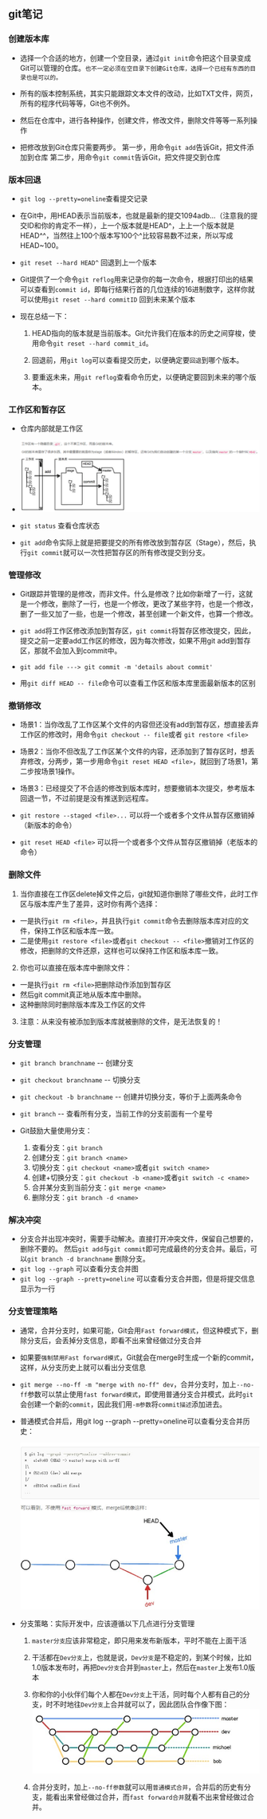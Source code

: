 ## git笔记

### 创建版本库
* 选择一个合适的地方，创建一个空目录，通过`git init`命令把这个目录变成Git可以管理的仓库。`也不一定必须在空目录下创建Git仓库，选择一个已经有东西的目录也是可以的。`

* 所有的版本控制系统，其实只能跟踪文本文件的改动，比如TXT文件，网页，所有的程序代码等等，Git也不例外。

* 然后在仓库中，进行各种操作，创建文件，修改文件，删除文件等等一系列操作

* 把修改放到Git仓库只需要两步。
第一步，用命令`git add`告诉Git，把文件添加到仓库
第二步，用命令`git commit`告诉Git，把文件提交到仓库

### 版本回退

* `git log --pretty=oneline`查看提交记录

* 在Git中，用HEAD表示当前版本，也就是最新的提交1094adb...（注意我的提交ID和你的肯定不一样），上一个版本就是HEAD^，上上一个版本就是HEAD^^，当然往上100个版本写100个^比较容易数不过来，所以写成HEAD~100。

* `git reset --hard HEAD^` 回退到上一个版本

* Git提供了一个命令`git reflog`用来记录你的每一次命令，根据打印出的结果可以查看到`commit id`，即每行结果行首的几位连续的16进制数字，这样你就可以使用`git reset --hard commitID` 回到未来某个版本

* 现在总结一下：
  1. HEAD指向的版本就是当前版本。Git允许我们在版本的历史之间穿梭，使用命令`git reset --hard commit_id`。

  2. 回退前，用`git log`可以查看提交历史，以便确定要`回退`到哪个版本。

  3. 要重返未来，用`git reflog`查看命令历史，以便确定要回到未来的哪个版本。

### 工作区和暂存区

* 仓库内部就是工作区

* ![stage](stage.png)

* `git status` 查看仓库状态

* `git add`命令实际上就是把要提交的所有修改放到暂存区（Stage），然后，执行`git commit`就可以一次性把暂存区的所有修改提交到分支。


### 管理修改
* Git跟踪并管理的是修改，而非文件。什么是修改？比如你新增了一行，这就是一个修改，删除了一行，也是一个修改，更改了某些字符，也是一个修改，删了一些又加了一些，也是一个修改，甚至创建一个新文件，也算一个修改。

* `git add`将工作区修改添加到暂存区，`git commit`将暂存区修改提交，因此，提交之前一定要add工作区的修改，因为每次修改，如果不用git add到暂存区，那就不会加入到commit中。

* `git add file ---> git commit -m 'details about commit'`

* 用`git diff HEAD -- file`命令可以查看工作区和版本库里面最新版本的区别

### 撤销修改
* 场景1：当你改乱了工作区某个文件的内容但还没有add到暂存区，想直接丢弃工作区的修改时，用命令`git checkout -- file`或者 `git restore <file>`

* 场景2：当你不但改乱了工作区某个文件的内容，还添加到了暂存区时，想丢弃修改，分两步，第一步用命令`git reset HEAD <file>`，就回到了场景1，第二步按场景1操作。

* 场景3：已经提交了不合适的修改到版本库时，想要撤销本次提交，参考版本回退一节，不过前提是没有推送到远程库。

* `git restore --staged <file>...` 可以将一个或者多个文件从暂存区撤销掉（新版本的命令）
* `git reset HEAD <file>` 可以将一个或者多个文件从暂存区撤销掉（老版本的命令）

### 删除文件

1. 当你直接在工作区delete掉文件之后，git就知道你删除了哪些文件，此时工作区与版本库产生了差异，这时你有两个选择：
  * 一是执行`git rm <file>`，并且执行`git commit`命令去删除版本库对应的文件，保持工作区和版本库一致。
  * 二是使用`git restore <file>`或者`git checkout -- <file>`撤销对工作区的修改，把删除的文件还原，这样也可以保持工作区和版本库一致。
2. 你也可以直接在版本库中删除文件：
  * 一是执行`git rm <file>`把删除动作添加到暂存区
  * 然后git commit真正地从版本库中删除。
  * 这种删除同时删除版本库及工作区的文件
3. 注意：从来没有被添加到版本库就被删除的文件，是无法恢复的！

### 分支管理

* `git branch branchname` -- 创建分支
* `git checkout branchname` -- 切换分支
* `git checkout -b branchname` -- 创建并切换分支，等价于上面两条命令
* `git branch` -- 查看所有分支，当前工作的分支前面有一个星号

* Git鼓励大量使用分支：
  1. 查看分支：`git branch`
  2. 创建分支：`git branch <name>`
  3. 切换分支：`git checkout <name>`或者`git switch <name>`
  4. 创建+切换分支：`git checkout -b <name>`或者`git switch -c <name>`
  5. 合并某分支到当前分支：`git merge <name>`
  6. 删除分支：`git branch -d <name>`

### 解决冲突

* 分支合并出现冲突时，需要手动解决。直接打开冲突文件，保留自己想要的，删除不要的。
然后`git add`与`git commit`即可完成最终的分支合并。最后，可以`git branch -d branchname`
删除分支。
* `git log --graph` 可以查看分支合并图
* `git log --graph --pretty=oneline` 可以查看分支合并图，但是将提交信息显示为一行

### 分支管理策略

* 通常，合并分支时，如果可能，Git会用`Fast forward模式`，但这种模式下，删除分支后，会丢掉分支信息，即看不出来曾经做过分支合并

* 如果要`强制禁用Fast forward模式`，Git就会在merge时生成一个新的commit，这样，从分支历史上就可以看出分支信息

* `git merge --no-ff -m "merge with no-ff" dev`，合并分支时，加上`--no-ff`参数可以禁止使用`fast forward模式`，即使用普通分支合并模式，此时`git`会创建一个新的`commit`，因此我们用`-m参数`将`commit描述`添加进去。

* 普通模式合并后，用git log --graph --pretty=oneline可以查看分支合并历史：

  ![普通模式合并](no-ff-merge-hist.jpg)

* 分支策略：实际开发中，应该遵循以下几点进行分支管理
  1. `master分支`应该非常稳定，即只用来发布新版本，平时不能在上面干活
  2. 干活都在`Dev分支`上，也就是说，`Dev分支`是不稳定的，到某个时候，比如1.0版本发布时，再把`Dev分支`合并到`master`上，然后在`master`上发布1.0版本
  3. 你和你的小伙伴们每个人都在`Dev分支`上干活，同时每个人都有自己的分支，时不时地往`Dev分支`上合并就可以了，因此团队合作像下图：  
  ![分支策略](./branch-strategy.jpg)

  4. 合并分支时，加上`--no-ff参数`就可以用`普通模式合并`，合并后的历史有分支，能看出来曾经做过合并，而`fast forward合并`就看不出来曾经做过合并。